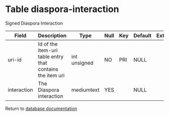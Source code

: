Table diaspora-interaction
===========
Signed Diaspora Interaction

| Field       | Description                                               | Type         | Null | Key | Default | Extra |    
| ----------- | --------------------------------------------------------- | ------------ | ---- | --- | ------- | ----- |    
| uri-id      | Id of the item-uri table entry that contains the item uri | int unsigned | NO   | PRI | NULL    |       |    
| interaction | The Diaspora interaction                                  | mediumtext   | YES  |     | NULL    |       |    

Return to [database documentation](help/database)

